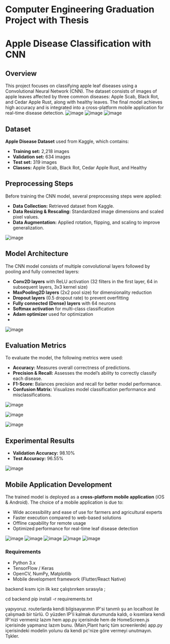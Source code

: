 # Computer Engineering Graduation Project with Thesis

# Apple Disease Classification with CNN

## Overview
This project focuses on classifying apple leaf diseases using a Convolutional Neural Network (CNN). The dataset consists of images of apple leaves affected by three common diseases: Apple Scab, Black Rot, and Cedar Apple Rust, along with healthy leaves. The final model achieves high accuracy and is integrated into a cross-platform mobile application for real-time disease detection.
![image](https://github.com/user-attachments/assets/a3f79c7b-315a-4133-8f54-9f3e827bcad4)
![image](https://github.com/user-attachments/assets/95dffca0-1fd0-4b3a-a0fe-6f56b21db4e2)
![image](https://github.com/user-attachments/assets/d3805c91-b54c-4464-9dc8-7b6386412dbe)

## Dataset
**Apple Disease Dataset** used from Kaggle, which contains:
- **Training set:** 2,218 images
- **Validation set:** 634 images
- **Test set:** 319 images
- **Classes:** Apple Scab, Black Rot, Cedar Apple Rust, and Healthy

## Preprocessing Steps
Before training the CNN model, several preprocessing steps were applied:
- **Data Collection:** Retrieved dataset from Kaggle.
- **Data Resizing & Rescaling:** Standardized image dimensions and scaled pixel values.
- **Data Augmentation:** Applied rotation, flipping, and scaling to improve generalization.

![image](https://github.com/user-attachments/assets/05ea6e4f-0223-42cd-ae84-2583da0b4ca6)


## Model Architecture
The CNN model consists of multiple convolutional layers followed by pooling and fully connected layers:
- **Conv2D layers** with ReLU activation (32 filters in the first layer, 64 in subsequent layers, 3x3 kernel size)
- **MaxPooling2D layers** (2x2 pool size) for dimensionality reduction
- **Dropout layers** (0.5 dropout rate) to prevent overfitting
- **Fully connected (Dense) layers** with 64 neurons
- **Softmax activation** for multi-class classification
- **Adam optimizer** used for optimization
- 
![image](https://github.com/user-attachments/assets/4a35db52-6179-47a6-810f-fb429270d3c0)


## Evaluation Metrics
To evaluate the model, the following metrics were used:
- **Accuracy:** Measures overall correctness of predictions.
- **Precision & Recall:** Assesses the model’s ability to correctly classify each disease.
- **F1-Score:** Balances precision and recall for better model performance.
- **Confusion Matrix:** Visualizes model classification performance and misclassifications.

![image](https://github.com/user-attachments/assets/1601c0b5-6e01-4c14-a171-73c5326b0898)

![image](https://github.com/user-attachments/assets/f653d132-1810-4aca-bd29-255aa43eea82)

![image](https://github.com/user-attachments/assets/7d90259e-d2a2-47f5-a957-e069db2875e2)

## Experimental Results
- **Validation Accuracy:** 98.10%
- **Test Accuracy:** 96.55%
  
![image](https://github.com/user-attachments/assets/f71911ce-a98d-40b1-ab91-43beab22f3c8)

## Mobile Application Development
The trained model is deployed as a **cross-platform mobile application** (iOS & Android). The choice of a mobile application is due to:
- Wide accessibility and ease of use for farmers and agricultural experts
- Faster execution compared to web-based solutions
- Offline capability for remote usage
- Optimized performance for real-time leaf disease detection
  
![image](https://github.com/user-attachments/assets/20653bd7-5476-4204-9f0e-738e0547a8fb)
![image](https://github.com/user-attachments/assets/0bbdeae6-8ef1-4821-ae9f-4f302de2d91c)
![image](https://github.com/user-attachments/assets/b7b56ab3-7853-4398-9475-0e7896582d28)
![image](https://github.com/user-attachments/assets/dd8ad5a0-42db-4946-8079-c53820ad6cd6)
![image](https://github.com/user-attachments/assets/aa8a9fb1-4d3c-496f-a007-63f4db2838d8)

### Requirements
- Python 3.x
- TensorFlow / Keras
- OpenCV, NumPy, Matplotlib
- Mobile development framework (Flutter/React Native)



backend kısmı için ilk kez çalıştırırken sırasıyla ;

cd backend
pip install -r requirements.txt

yapıyoruz. routerlarda kendi bilgisayarımın IP'si tanımlı şu an localhost ile çalışmadı bir türlü. 
O yüzden IP'li kalmak durumunda kaldı, o kısımlara kendi IP'nizi vermeniz lazım hem app.py içerisinde hem de HomeScreen.js içerisinde yapmanız lazım bunu. (Main,Plant hariç tüm screenlerde)
app.py içerisindeki modelin yolunu da kendi pc'nize göre vermeyi unutmayın. Tşkler.

